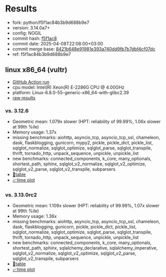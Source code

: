 # Results

- fork: python/f5f1ac84b3b9d688b9e7
- version: 3.14.0a7+
- config: NOGIL
- commit hash: [f5f1ac8](https://github.com/python/cpython/commit/f5f1ac8)
- commit date: 2025-04-08T22:08:00+03:00
- commit merge base: [8421b648e91981e393a740dd9fb7b7dbf4cf07dc](https://github.com/python/cpython/commit/8421b648e91981e393a740dd9fb7b7dbf4cf07dc)
- ref: f5f1ac84b3b9d688b9e7

## linux x86_64 (vultr)

- [GitHub Action run](https://github.com/facebookexperimental/free-threading-benchmarking/actions/runs/14344664765)
- cpu model: Intel(R) Xeon(R) E-2286G CPU @ 4.00GHz
- platform: Linux-6.8.0-55-generic-x86_64-with-glibc2.39
- [raw results](bm-20250408-vultr-x86_64-python-f5f1ac84b3b9d688b9e7-3.14.0a7%2B-f5f1ac8.json)

### vs. 3.12.6

- Geometric mean: 1.079x slower (HPT: reliability of 99.99%, 1.06x slower at 99th %ile)
- Memory usage: 1.37x
- missing benchmarks: aiohttp, asyncio_tcp, asyncio_tcp_ssl, chameleon, dask, flaskblogging, gunicorn, mypy2, pickle, pickle_dict, pickle_list, sqlglot_normalize, sqlglot_optimize, sqlglot_parse, sqlglot_transpile, thrift, tornado_http, unpack_sequence, unpickle, unpickle_list
- new benchmarks: connected_components, k_core, many_optionals, shortest_path, sphinx, sqlglot_v2_normalize, sqlglot_v2_optimize, sqlglot_v2_parse, sqlglot_v2_transpile, subparsers
- [📄table](bm-20250408-vultr-x86_64-python-f5f1ac84b3b9d688b9e7-3.14.0a7%2B-f5f1ac8-vs-3.12.6.md)
- [📈time plot](bm-20250408-vultr-x86_64-python-f5f1ac84b3b9d688b9e7-3.14.0a7%2B-f5f1ac8-vs-3.12.6.svg)

### vs. 3.13.0rc2

- Geometric mean: 1.109x slower (HPT: reliability of 99.99%, 1.07x slower at 99th %ile)
- Memory usage: 1.36x
- missing benchmarks: aiohttp, asyncio_tcp, asyncio_tcp_ssl, chameleon, dask, flaskblogging, gunicorn, pickle, pickle_dict, pickle_list, sqlglot_normalize, sqlglot_optimize, sqlglot_parse, sqlglot_transpile, thrift, tornado_http, unpack_sequence, unpickle, unpickle_list
- new benchmarks: connected_components, k_core, many_optionals, shortest_path, sphinx, sqlalchemy_declarative, sqlalchemy_imperative, sqlglot_v2_normalize, sqlglot_v2_optimize, sqlglot_v2_parse, sqlglot_v2_transpile, subparsers
- [📄table](bm-20250408-vultr-x86_64-python-f5f1ac84b3b9d688b9e7-3.14.0a7%2B-f5f1ac8-vs-3.13.0rc2.md)
- [📈time plot](bm-20250408-vultr-x86_64-python-f5f1ac84b3b9d688b9e7-3.14.0a7%2B-f5f1ac8-vs-3.13.0rc2.svg)

